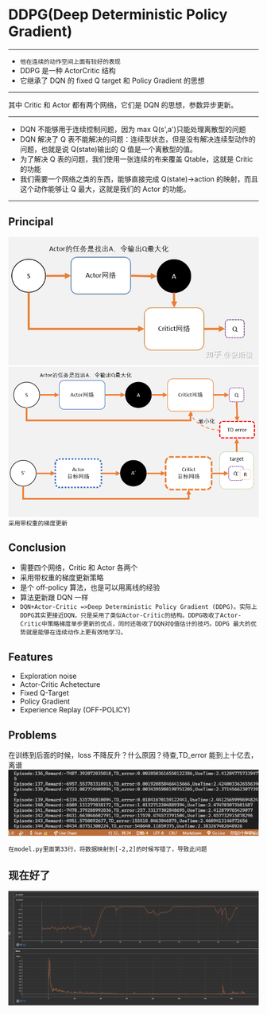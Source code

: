 # DDPG(Deep Deterministic Policy Gradient)

---

- `他在连续的动作空间上面有较好的表现`
- DDPG 是一种 ActorCritic 结构
- 它继承了 DQN 的 fixed Q target 和 Policy Gradient 的思想

---

其中 Critic 和 Actor 都有两个网络，它们是 DQN 的思想，参数异步更新。<br>

---

- DQN 不能够用于连续控制问题，因为 max Q(s',a')只能处理离散型的问题
- DQN 解决了 Q 表不能解决的问题：连续型状态，但是没有解决连续型动作的问题，也就是说 Q(state)输出的 Q 值是一个离散型的值。
- 为了解决 Q 表的问题，我们使用一张连续的布来覆盖 Qtable，这就是 Critic 的功能
- 我们需要一个网络之类的东西，能够直接完成 Q(state)->action 的映射，而且这个动作能够让 Q 最大，这就是我们的 Actor 的功能。

---

## Principal

![](./ActorCritic.jpg)<br>
![](principle.png)<br>
`采用带权重的梯度更新`

## Conclusion

- 需要四个网络，Critic 和 Actor 各两个
- 采用带权重的梯度更新策略
- 是个 off-policy 算法，也是可以用离线的经验
- 算法更新跟 DQN 一样
- `DQN+Actor-Critic =>Deep Deterministic Policy Gradient (DDPG)。实际上DDPG其实更接近DQN，只是采用了类似Actor-Critic的结构。DDPG吸收了Actor-Critic中策略梯度单步更新的优点，同时还吸收了DQN对Q值估计的技巧。DDPG 最大的优势就是能够在连续动作上更有效地学习。`

## Features

- Exploration noise
- Actor-Critic Achetecture
- Fixed Q-Target
- Policy Gradient
- Experience Replay (OFF-POLICY)

## Problems

在训练到后面的时候，loss 不降反升？什么原因？待查,TD_error 能到上十亿去，离谱
![](./loss_increased.png)

`在model.py里面第33行，将数据映射到[-2,2]的时候写错了，导致此问题`

## 现在好了

![](./loss_graph.png)
